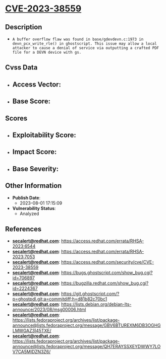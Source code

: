 
# [CVE-2023-38559](https://access.redhat.com/errata/RHSA-2023:6544)

## Description

- `A buffer overflow flaw was found in base/gdevdevn.c:1973 in devn_pcx_write_rle() in ghostscript. This issue may allow a local attacker to cause a denial of service via outputting a crafted PDF file for a DEVN device with gs.`

## Cvss Data

- **Access Vector**:
  - 
- **Base Score**:
  - 

## Scores

- **Exploitability Score**:
  - 
- **Impact Score**:
  - 
- **Base Severity**:
  - 

## Other Information

- **Publish Date**:
  - 2023-08-01 17:15:09
- **Vulnerability Status**:
  - Analyzed

## References

- **secalert@redhat.com**: https://access.redhat.com/errata/RHSA-2023:6544
- **secalert@redhat.com**: https://access.redhat.com/errata/RHSA-2023:7053
- **secalert@redhat.com**: https://access.redhat.com/security/cve/CVE-2023-38559
- **secalert@redhat.com**: https://bugs.ghostscript.com/show_bug.cgi?id=706897
- **secalert@redhat.com**: https://bugzilla.redhat.com/show_bug.cgi?id=2224367
- **secalert@redhat.com**: https://git.ghostscript.com/?p=ghostpdl.git;a=commitdiff;h=d81b82c70bc1
- **secalert@redhat.com**: https://lists.debian.org/debian-lts-announce/2023/08/msg00006.html
- **secalert@redhat.com**: https://lists.fedoraproject.org/archives/list/package-announce@lists.fedoraproject.org/message/GBV6BTUREXM6DB3OGHGLMWGAZ3I45TXE/
- **secalert@redhat.com**: https://lists.fedoraproject.org/archives/list/package-announce@lists.fedoraproject.org/message/QH7ERAYSSXEYDWWY7LOV7CA5MIDZN3Z6/
